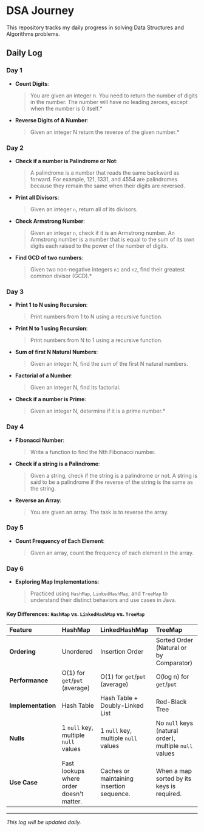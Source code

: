 # DSA Journey

This repository tracks my daily progress in solving Data Structures and Algorithms problems.

## Daily Log

### Day 1
*   **Count Digits**:
    > You are given an integer n. You need to return the number of digits in the number.
    > The number will have no leading zeroes, except when the number is 0 itself.*   
*   **Reverse Digits of A Number**:
    > Given an integer N return the reverse of the given number.*

### Day 2
*   **Check if a number is Palindrome or Not**:
    > A palindrome is a number that reads the same backward as forward. For example, 121, 1331, and 4554 are palindromes because they remain the same when their digits are reversed.
*   **Print all Divisors**:
    > Given an integer `n`, return all of its divisors.
*   **Check Armstrong Number**:
    > Given an integer `n`, check if it is an Armstrong number. An Armstrong number is a number that is equal to the sum of its own digits each raised to the power of the number of digits.
*   **Find GCD of two numbers**:
    > Given two non-negative integers `n1` and `n2`, find their greatest common divisor (GCD).*

### Day 3
*   **Print 1 to N using Recursion**:
    > Print numbers from 1 to N using a recursive function.
*   **Print N to 1 using Recursion**:
    > Print numbers from N to 1 using a recursive function.
*   **Sum of first N Natural Numbers**:
    > Given an integer N, find the sum of the first N natural numbers.
*   **Factorial of a Number**:
    > Given an integer N, find its factorial.
*   **Check if a number is Prime**:
    > Given an integer N, determine if it is a prime number.*

### Day 4
*   **Fibonacci Number**:
    > Write a function to find the Nth Fibonacci number.
*   **Check if a string is a Palindrome**:
    > Given a string, check if the string is a palindrome or not. A string is said to be a palindrome if the reverse of the string is the same as the string.
*   **Reverse an Array**:
    > You are given an array. The task is to reverse the array.

### Day 5
*   **Count Frequency of Each Element**:
    > Given an array, count the frequency of each element in the array.

### Day 6
*   **Exploring Map Implementations**:
    > Practiced using `HashMap`, `LinkedHashMap`, and `TreeMap` to understand their distinct behaviors and use cases in Java.

#### Key Differences: `HashMap` vs. `LinkedHashMap` vs. `TreeMap`

| Feature          | HashMap                                                  | LinkedHashMap                                                | TreeMap                                                                    |
| :--------------- | :------------------------------------------------------- | :----------------------------------------------------------- | :------------------------------------------------------------------------- |
| **Ordering**     | Unordered                                                | Insertion Order                                              | Sorted Order (Natural or by Comparator)                                    |
| **Performance**  | O(1) for `get`/`put` (average)                           | O(1) for `get`/`put` (average)                               | O(log n) for `get`/`put`                                                   |
| **Implementation** | Hash Table                                               | Hash Table + Doubly-Linked List                              | Red-Black Tree                                                             |
| **Nulls**        | 1 `null` key, multiple `null` values                     | 1 `null` key, multiple `null` values                         | No `null` keys (natural order), multiple `null` values                     |
| **Use Case**     | Fast lookups where order doesn't matter.                 | Caches or maintaining insertion sequence.                    | When a map sorted by its keys is required.                                 |

---
*This log will be updated daily.*
